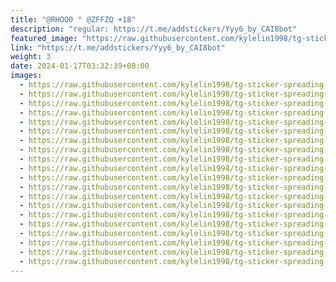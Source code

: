 ```yaml
---
title: "@RHOO0 ° @ZFFZQ +18"
description: "regular: https://t.me/addstickers/Yyy6_by_CAI8bot"
featured_image: "https://raw.githubusercontent.com/kylelin1998/tg-sticker-spreading-worldwide-images/main/img/287405b0-e144-4608-81e0-77d122f8a266.jpg"
link: "https://t.me/addstickers/Yyy6_by_CAI8bot"
weight: 3
date: 2024-01-17T03:32:39+08:00
images:
  - https://raw.githubusercontent.com/kylelin1998/tg-sticker-spreading-worldwide-images/main/img/287405b0-e144-4608-81e0-77d122f8a266.jpg
  - https://raw.githubusercontent.com/kylelin1998/tg-sticker-spreading-worldwide-images/main/img/a86285a4-3525-4761-845b-ce57460e0960.jpg
  - https://raw.githubusercontent.com/kylelin1998/tg-sticker-spreading-worldwide-images/main/img/f4f9c08a-a1b9-4209-b881-131e71acd107.jpg
  - https://raw.githubusercontent.com/kylelin1998/tg-sticker-spreading-worldwide-images/main/img/a37e7f8a-0311-4e23-9b13-bd1dbcee8b5c.jpg
  - https://raw.githubusercontent.com/kylelin1998/tg-sticker-spreading-worldwide-images/main/img/f72ad265-0676-430a-8813-de6d68d68377.jpg
  - https://raw.githubusercontent.com/kylelin1998/tg-sticker-spreading-worldwide-images/main/img/661e8b3c-a9ee-4c84-a31d-9eaa6bb55407.jpg
  - https://raw.githubusercontent.com/kylelin1998/tg-sticker-spreading-worldwide-images/main/img/e86da205-978c-45ae-a25e-0655b4c560ed.jpg
  - https://raw.githubusercontent.com/kylelin1998/tg-sticker-spreading-worldwide-images/main/img/4e9ea7ff-5f1f-408f-b83f-ae172012c212.jpg
  - https://raw.githubusercontent.com/kylelin1998/tg-sticker-spreading-worldwide-images/main/img/b410f980-bb0b-4480-aef0-948c11d9b294.jpg
  - https://raw.githubusercontent.com/kylelin1998/tg-sticker-spreading-worldwide-images/main/img/fcf6250c-2692-47cb-a408-59085c7d5bac.jpg
  - https://raw.githubusercontent.com/kylelin1998/tg-sticker-spreading-worldwide-images/main/img/1e1cf2b4-4b2a-4c62-bc90-f5acd374ea81.jpg
  - https://raw.githubusercontent.com/kylelin1998/tg-sticker-spreading-worldwide-images/main/img/9d11c767-44d9-402e-a4ba-b5bd496021f6.jpg
  - https://raw.githubusercontent.com/kylelin1998/tg-sticker-spreading-worldwide-images/main/img/2fcb064a-fec1-40aa-a49b-f3f43c1ab1b8.jpg
  - https://raw.githubusercontent.com/kylelin1998/tg-sticker-spreading-worldwide-images/main/img/a02bd983-4198-4712-940f-1725ab01398a.jpg
  - https://raw.githubusercontent.com/kylelin1998/tg-sticker-spreading-worldwide-images/main/img/4ad8802c-0f33-4121-ad60-eedf55c653a6.jpg
  - https://raw.githubusercontent.com/kylelin1998/tg-sticker-spreading-worldwide-images/main/img/d45b816c-b0a7-4381-bfd6-0cb005bdef98.jpg
  - https://raw.githubusercontent.com/kylelin1998/tg-sticker-spreading-worldwide-images/main/img/0040c44d-cefd-43ef-95c7-704581301b71.jpg
  - https://raw.githubusercontent.com/kylelin1998/tg-sticker-spreading-worldwide-images/main/img/8b3a86c8-b035-46da-b2e8-0dd5e6c11d66.jpg
  - https://raw.githubusercontent.com/kylelin1998/tg-sticker-spreading-worldwide-images/main/img/984fa424-6d31-4d7c-8702-d35b44d14c74.jpg
  - https://raw.githubusercontent.com/kylelin1998/tg-sticker-spreading-worldwide-images/main/img/8930c273-4707-4294-a5e4-4f619f07ad3e.jpg
---
```

